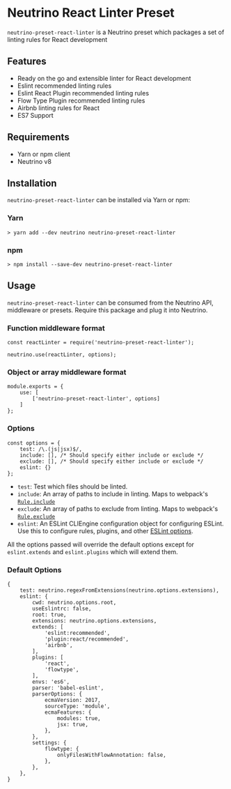 # Neutrino React Linter Preset

`neutrino-preset-react-linter` is a Neutrino preset which packages a set of linting rules for React development

## Features

- Ready on the go and extensible linter for React development
- Eslint recommended linting rules
- Eslint React Plugin recommended linting rules
- Flow Type Plugin recommended linting rules
- Airbnb linting rules for React
- ES7 Support

## Requirements

- Yarn or npm client
- Neutrino v8

## Installation

`neutrino-preset-react-linter` can be installed via Yarn or npm:

### Yarn

```
> yarn add --dev neutrino neutrino-preset-react-linter
```

### npm

```
> npm install --save-dev neutrino-preset-react-linter
```

## Usage

`neutrino-preset-react-linter` can be consumed from the Neutrino API, middleware or presets. Require this package and plug it into Neutrino.

###  Function middleware format

```
const reactLinter = require('neutrino-preset-react-linter');

neutrino.use(reactLinter, options);
```
###  Object or array middleware format

```
module.exports = {
    use: [
        ['neutrino-preset-react-linter', options]
    ]
};
```


### Options

```
const options = {
    test: /\.(js|jsx)$/,
    include: [], /* Should specify either include or exclude */
    exclude: [], /* Should specify either include or exclude */
    eslint: {}
};
```

- `test`: Test which files should be linted.
- `include`: An array of paths to include in linting. Maps to webpack's [`Rule.include`](https://webpack.js.org/configuration/module/#rule-include)
- `exclude`: An array of paths to exclude from linting. Maps to webpack's [`Rule.exclude`](https://webpack.js.org/configuration/module/#rule-exclude)
- `eslint`: An ESLint CLIEngine configuration object for configuring ESLint. Use this to configure rules, plugins, and other [ESLint options](http://eslint.org/docs/user-guide/configuring).

All the options passed will override the default options except for `eslint.extends` and `eslint.plugins` which will extend them.

### Default Options
```
{
    test: neutrino.regexFromExtensions(neutrino.options.extensions),
    eslint: {
        cwd: neutrino.options.root,
        useEslintrc: false,
        root: true,
        extensions: neutrino.options.extensions,
        extends: [
            'eslint:recommended',
            'plugin:react/recommended',
            'airbnb',
        ],
        plugins: [
            'react',
            'flowtype',
        ],
        envs: 'es6',
        parser: 'babel-eslint',
        parserOptions: {
            ecmaVersion: 2017,
            sourceType: 'module',
            ecmaFeatures: {
                modules: true,
                jsx: true,
            },
        },
        settings: {
            flowtype: {
                onlyFilesWithFlowAnnotation: false,
            },
        },
    },
}
```
